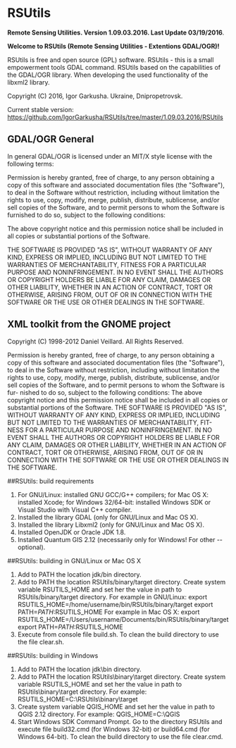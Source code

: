 # RSUtils

**Remote Sensing Utilities. Version 1.09.03.2016. Last Update 03/19/2016**.

**Welcome to RSUtils (Remote Sensing Utilities - Extentions GDAL/OGR)!**

RSUtils is free and open source (GPL) software.
RSUtils - this is a small empowerment tools GDAL command. RSUtils based on the capabilities of the GDAL/OGR library. When developing the used functionality of the libxml2 library.

Copyright (C) 2016, Igor Garkusha. Ukraine, Dnipropetrovsk.

Current stable version: https://github.com/IgorGarkusha/RSUtils/tree/master/1.09.03.2016/RSUtils

## GDAL/OGR General

In general GDAL/OGR is licensed under an MIT/X style license with the 
following terms:

Permission is hereby granted, free of charge, to any person obtaining a
copy of this software and associated documentation files (the "Software"),
to deal in the Software without restriction, including without limitation
the rights to use, copy, modify, merge, publish, distribute, sublicense,
and/or sell copies of the Software, and to permit persons to whom the
Software is furnished to do so, subject to the following conditions:

The above copyright notice and this permission notice shall be included
in all copies or substantial portions of the Software.

THE SOFTWARE IS PROVIDED "AS IS", WITHOUT WARRANTY OF ANY KIND, EXPRESS
OR IMPLIED, INCLUDING BUT NOT LIMITED TO THE WARRANTIES OF MERCHANTABILITY,
FITNESS FOR A PARTICULAR PURPOSE AND NONINFRINGEMENT. IN NO EVENT SHALL
THE AUTHORS OR COPYRIGHT HOLDERS BE LIABLE FOR ANY CLAIM, DAMAGES OR OTHER
LIABILITY, WHETHER IN AN ACTION OF CONTRACT, TORT OR OTHERWISE, ARISING
FROM, OUT OF OR IN CONNECTION WITH THE SOFTWARE OR THE USE OR OTHER
DEALINGS IN THE SOFTWARE.

## XML toolkit from the GNOME project

Copyright (C) 1998-2012 Daniel Veillard. All Rights Reserved.

Permission is hereby granted, free of charge, to any person obtaining a copy
of this software and associated documentation files (the "Software"), to deal
in the Software without restriction, including without limitation the rights
to use, copy, modify, merge, publish, distribute, sublicense, and/or sell
copies of the Software, and to permit persons to whom the Software is fur-
nished to do so, subject to the following conditions:
The above copyright notice and this permission notice shall be included in
all copies or substantial portions of the Software.
THE SOFTWARE IS PROVIDED "AS IS", WITHOUT WARRANTY OF ANY KIND, EXPRESS OR
IMPLIED, INCLUDING BUT NOT LIMITED TO THE WARRANTIES OF MERCHANTABILITY, FIT-
NESS FOR A PARTICULAR PURPOSE AND NONINFRINGEMENT. IN NO EVENT SHALL THE
AUTHORS OR COPYRIGHT HOLDERS BE LIABLE FOR ANY CLAIM, DAMAGES OR OTHER
LIABILITY, WHETHER IN AN ACTION OF CONTRACT, TORT OR OTHERWISE, ARISING FROM,
OUT OF OR IN CONNECTION WITH THE SOFTWARE OR THE USE OR OTHER DEALINGS IN
THE SOFTWARE.



##RSUtils: build requirements

1. For GNU/Linux: installed GNU GCC/G++ compilers;
   for Mac OS X: installed Xcode;
   for Windows 32/64-bit: installed Windows SDK or Visual Studio with Visual C++ compiler.
2. Installed the library GDAL (only for GNU/Linux and Mac OS X).
3. Installed the library Libxml2 (only for GNU/Linux and Mac OS X).
4. Installed OpenJDK or Oracle JDK 1.8.
5. Installed Quantum GIS 2.12 (necessarily only for Windows! For other -- optional).


##RSUtils: building in GNU/Linux or Mac OS X

1. Add to PATH the location jdk/bin directory.
2. Add to PATH the location RSUtils/binary/target directory. Create system variable 
RSUTILS_HOME and set her the value in path to RSUtils/binary/target directory.
For example in GNU/Linux: 
	export RSUTILS_HOME=/home/username/bin/RSUtils/binary/target
	export PATH=$PATH:$RSUTILS_HOME
For example in Mac OS X:
	export RSUTILS_HOME=/Users/username/Documents/bin/RSUtils/binary/target
	export PATH=$PATH:$RSUTILS_HOME
3. Execute from console file build.sh. To clean the build directory to use the file clear.sh.


##RSUtils: building in Windows


1. Add to PATH the location jdk\bin directory.
2. Add to PATH the location RSUtils\binary\target directory. Create system variable 
RSUTILS_HOME and set her the value in path to RSUtils\binary\target directory.
For example: 
	RSUTILS_HOME=C:\RSUtils\binary\target
3. Create system variable QGIS_HOME and set her the value in path to QGIS 2.12 directory.
For example: 
	QGIS_HOME=C:\QGIS
4. Start Windows SDK Command Prompt. Go to the directory RSUtils and execute file 
build32.cmd (for Windows 32-bit) or build64.cmd (for Windows 64-bit).
To clean the build directory to use the file clear.cmd.
